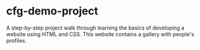 # cfg-demo-project
A step-by-step project walk through learning the basics of developing a website using HTML and CSS. This website contains a gallery with people's profiles. 
